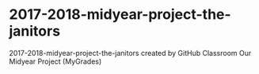 # 2017-2018-midyear-project-the-janitors
2017-2018-midyear-project-the-janitors created by GitHub Classroom
Our Midyear Project (MyGrades)
